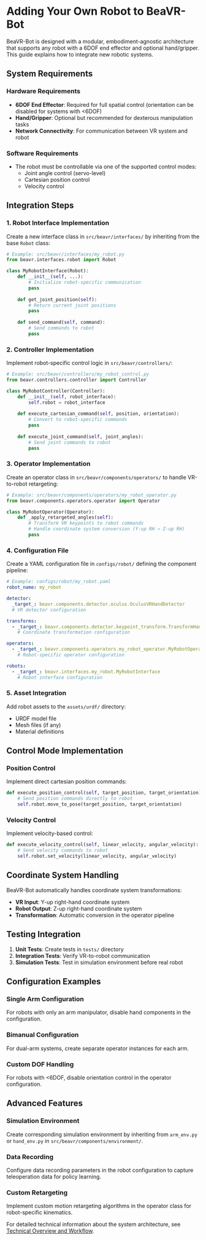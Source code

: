 # Adding Your Own Robot to BeaVR-Bot

BeaVR-Bot is designed with a modular, embodiment-agnostic architecture that supports any robot with a 6DOF end effector and optional hand/gripper. This guide explains how to integrate new robotic systems.

## System Requirements

### Hardware Requirements
- **6DOF End Effector**: Required for full spatial control (orientation can be disabled for systems with <6DOF)
- **Hand/Gripper**: Optional but recommended for dexterous manipulation tasks
- **Network Connectivity**: For communication between VR system and robot

### Software Requirements
- The robot must be controllable via one of the supported control modes:
  - Joint angle control (servo-level)
  - Cartesian position control  
  - Velocity control

## Integration Steps

### 1. Robot Interface Implementation

Create a new interface class in `src/beavr/interfaces/` by inheriting from the base `Robot` class:

```python
# Example: src/beavr/interfaces/my_robot.py
from beavr.interfaces.robot import Robot

class MyRobotInterface(Robot):
    def __init__(self, ...):
        # Initialize robot-specific communication
        pass
    
    def get_joint_position(self):
        # Return current joint positions
        pass
    
    def send_command(self, command):
        # Send commands to robot
        pass
```

### 2. Controller Implementation

Implement robot-specific control logic in `src/beavr/controllers/`:

```python
# Example: src/beavr/controllers/my_robot_control.py
from beavr.controllers.controller import Controller

class MyRobotController(Controller):
    def __init__(self, robot_interface):
        self.robot = robot_interface
    
    def execute_cartesian_command(self, position, orientation):
        # Convert to robot-specific commands
        pass
    
    def execute_joint_command(self, joint_angles):
        # Send joint commands to robot
        pass
```

### 3. Operator Implementation

Create an operator class in `src/beavr/components/operators/` to handle VR-to-robot retargeting:

```python
# Example: src/beavr/components/operators/my_robot_operator.py
from beavr.components.operators.operator import Operator

class MyRobotOperator(Operator):
    def _apply_retargeted_angles(self):
        # Transform VR keypoints to robot commands
        # Handle coordinate system conversion (Y-up RH → Z-up RH)
        pass
```

### 4. Configuration File

Create a YAML configuration file in `configs/robot/` defining the component pipeline:

```yaml
# Example: configs/robot/my_robot.yaml
robot_name: my_robot

detector:
  _target_: beavr.components.detector.oculus.OculusVRHandDetector
  # VR detector configuration

transforms:
  - _target_: beavr.components.detector.keypoint_transform.TransformHandPositionCoords
    # Coordinate transformation configuration

operators:
  - _target_: beavr.components.operators.my_robot_operator.MyRobotOperator
    # Robot-specific operator configuration

robots:
  - _target_: beavr.interfaces.my_robot.MyRobotInterface
    # Robot interface configuration
```

### 5. Asset Integration

Add robot assets to the `assets/urdf/` directory:
- URDF model file
- Mesh files (if any)
- Material definitions

## Control Mode Implementation

### Position Control
Implement direct cartesian position commands:
```python
def execute_position_control(self, target_position, target_orientation):
    # Send position commands directly to robot
    self.robot.move_to_pose(target_position, target_orientation)
```

### Velocity Control  
Implement velocity-based control:
```python
def execute_velocity_control(self, linear_velocity, angular_velocity):
    # Send velocity commands to robot
    self.robot.set_velocity(linear_velocity, angular_velocity)
```

## Coordinate System Handling

BeaVR-Bot automatically handles coordinate system transformations:
- **VR Input**: Y-up right-hand coordinate system
- **Robot Output**: Z-up right-hand coordinate system
- **Transformation**: Automatic conversion in the operator pipeline

## Testing Integration

1. **Unit Tests**: Create tests in `tests/` directory
2. **Integration Tests**: Verify VR-to-robot communication
3. **Simulation Tests**: Test in simulation environment before real robot

## Configuration Examples

### Single Arm Configuration
For robots with only an arm manipulator, disable hand components in the configuration.

### Bimanual Configuration  
For dual-arm systems, create separate operator instances for each arm.

### Custom DOF Handling
For robots with <6DOF, disable orientation control in the operator configuration.

## Advanced Features

### Simulation Environment
Create corresponding simulation environment by inheriting from `arm_env.py` or `hand_env.py` in `src/beavr/components/environment/`.

### Data Recording
Configure data recording parameters in the robot configuration to capture teleoperation data for policy learning.

### Custom Retargeting
Implement custom motion retargeting algorithms in the operator class for robot-specific kinematics.

For detailed technical information about the system architecture, see [Technical Overview and Workflow](workflow.md).